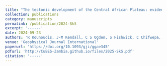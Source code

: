 ```yaml
---
title: "The tectonic development of the Central African Plateau: evidence from shear-wave splitting"
collection: publications
category: manuscripts
permalink: /publication/2024-SkS
excerpt: '------'
date: 2024-09-23
authors: 'R Kounoudis, J-M Kendall, C S Ogden, S Fishwick, C Chifwepa, M C Daly'
venue: 'Geophysical Journal International'
paperurl: 'https://doi.org/10.1093/gji/ggae345'
pdfurl: 'http://CuBES-Zambia.github.io/files/2025-SkS.pdf'
citation: '-----'
---
```

